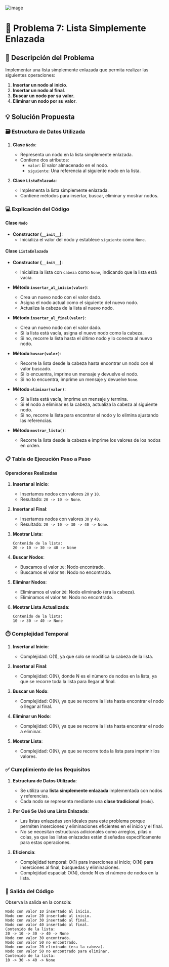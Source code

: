 ![image](https://github.com/user-attachments/assets/e1b1b52f-de9a-4232-ace4-62889211479a)

# **🎯 Problema 7: Lista Simplemente Enlazada**

## **📖 Descripción del Problema**
Implementar una lista simplemente enlazada que permita realizar las siguientes operaciones:
1. **Insertar un nodo al inicio**.
2. **Insertar un nodo al final**.
3. **Buscar un nodo por su valor**.
4. **Eliminar un nodo por su valor**.

## **💡 Solución Propuesta**

### **🗃️ Estructura de Datos Utilizada**
1. **Clase `Nodo`**:
   - Representa un nodo en la lista simplemente enlazada.
   - Contiene dos atributos:
     - `valor`: El valor almacenado en el nodo.
     - `siguiente`: Una referencia al siguiente nodo en la lista.

2. **Clase `ListaEnlazada`**:
   - Implementa la lista simplemente enlazada.
   - Contiene métodos para insertar, buscar, eliminar y mostrar nodos.

### **💻 Explicación del Código**

#### **Clase `Nodo`**
- **Constructor (`__init__`)**:
  - Inicializa el valor del nodo y establece `siguiente` como `None`.

#### **Clase `ListaEnlazada`**
- **Constructor (`__init__`)**:
  - Inicializa la lista con `cabeza` como `None`, indicando que la lista está vacía.

- **Método `insertar_al_inicio(valor)`**:
  - Crea un nuevo nodo con el valor dado.
  - Asigna el nodo actual como el siguiente del nuevo nodo.
  - Actualiza la cabeza de la lista al nuevo nodo.

- **Método `insertar_al_final(valor)`**:
  - Crea un nuevo nodo con el valor dado.
  - Si la lista está vacía, asigna el nuevo nodo como la cabeza.
  - Si no, recorre la lista hasta el último nodo y lo conecta al nuevo nodo.

- **Método `buscar(valor)`**:
  - Recorre la lista desde la cabeza hasta encontrar un nodo con el valor buscado.
  - Si lo encuentra, imprime un mensaje y devuelve el nodo.
  - Si no lo encuentra, imprime un mensaje y devuelve `None`.

- **Método `eliminar(valor)`**:
  - Si la lista está vacía, imprime un mensaje y termina.
  - Si el nodo a eliminar es la cabeza, actualiza la cabeza al siguiente nodo.
  - Si no, recorre la lista para encontrar el nodo y lo elimina ajustando las referencias.

- **Método `mostrar_lista()`**:
  - Recorre la lista desde la cabeza e imprime los valores de los nodos en orden.

### **📋 Tabla de Ejecución Paso a Paso**

#### **Operaciones Realizadas**
1. **Insertar al Inicio**:
   - Insertamos nodos con valores `20` y `10`.
   - Resultado: `20 -> 10 -> None`.

2. **Insertar al Final**:
   - Insertamos nodos con valores `30` y `40`.
   - Resultado: `20 -> 10 -> 30 -> 40 -> None`.

3. **Mostrar Lista**:
   ```
   Contenido de la lista:
   20 -> 10 -> 30 -> 40 -> None
   ```

4. **Buscar Nodos**:
   - Buscamos el valor `30`: Nodo encontrado.
   - Buscamos el valor `50`: Nodo no encontrado.

5. **Eliminar Nodos**:
   - Eliminamos el valor `20`: Nodo eliminado (era la cabeza).
   - Eliminamos el valor `50`: Nodo no encontrado.

6. **Mostrar Lista Actualizada**:
   ```
   Contenido de la lista:
   10 -> 30 -> 40 -> None
   ```

### **⏱️ Complejidad Temporal**
1. **Insertar al Inicio**:
   - Complejidad: O(1), ya que solo se modifica la cabeza de la lista.

2. **Insertar al Final**:
   - Complejidad: O(N), donde N es el número de nodos en la lista, ya que se recorre toda la lista para llegar al final.

3. **Buscar un Nodo**:
   - Complejidad: O(N), ya que se recorre la lista hasta encontrar el nodo o llegar al final.

4. **Eliminar un Nodo**:
   - Complejidad: O(N), ya que se recorre la lista hasta encontrar el nodo a eliminar.

5. **Mostrar Lista**:
   - Complejidad: O(N), ya que se recorre toda la lista para imprimir los valores.

### **✅ Cumplimiento de los Requisitos**
1. **Estructura de Datos Utilizada**:
   - Se utiliza una **lista simplemente enlazada** implementada con nodos y referencias.
   - Cada nodo se representa mediante una **clase tradicional** (`Nodo`).

2. **Por Qué Se Usó una Lista Enlazada**:
   - Las listas enlazadas son ideales para este problema porque permiten inserciones y eliminaciones eficientes en el inicio y el final.
   - No se necesitan estructuras adicionales como arreglos, pilas o colas, ya que las listas enlazadas están diseñadas específicamente para estas operaciones.

3. **Eficiencia**:
   - Complejidad temporal: O(1) para inserciones al inicio; O(N) para inserciones al final, búsquedas y eliminaciones.
   - Complejidad espacial: O(N), donde N es el número de nodos en la lista.

### **📢 Salida del Código**
Observa la salida en la consola:
```
Nodo con valor 10 insertado al inicio.
Nodo con valor 20 insertado al inicio.
Nodo con valor 30 insertado al final.
Nodo con valor 40 insertado al final.
Contenido de la lista:
20 -> 10 -> 30 -> 40 -> None
Nodo con valor 30 encontrado.
Nodo con valor 50 no encontrado.
Nodo con valor 20 eliminado (era la cabeza).
Nodo con valor 50 no encontrado para eliminar.
Contenido de la lista:
10 -> 30 -> 40 -> None
```
